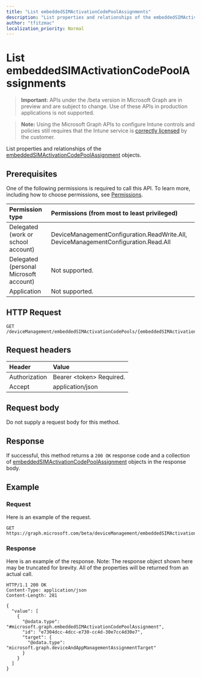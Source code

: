 ```yaml
---
title: "List embeddedSIMActivationCodePoolAssignments"
description: "List properties and relationships of the embeddedSIMActivationCodePoolAssignment objects."
author: "tfitzmac"
localization_priority: Normal
---
```


# List embeddedSIMActivationCodePoolAssignments

> **Important:** APIs under the /beta version in Microsoft Graph are in preview and are subject to change. Use of these APIs in production applications is not supported.

> **Note:** Using the Microsoft Graph APIs to configure Intune controls and policies still requires that the Intune service is [correctly licensed](https://go.microsoft.com/fwlink/?linkid=839381) by the customer.

List properties and relationships of the [embeddedSIMActivationCodePoolAssignment](../resources/intune-esim-embeddedsimactivationcodepoolassignment.md) objects.
## Prerequisites
One of the following permissions is required to call this API. To learn more, including how to choose permissions, see [Permissions](/graph/permissions-reference).

|Permission type|Permissions (from most to least privileged)|
|:---|:---|
|Delegated (work or school account)|DeviceManagementConfiguration.ReadWrite.All, DeviceManagementConfiguration.Read.All|
|Delegated (personal Microsoft account)|Not supported.|
|Application|Not supported.|

## HTTP Request
<!-- {
  "blockType": "ignored"
}
-->
``` http
GET /deviceManagement/embeddedSIMActivationCodePools/{embeddedSIMActivationCodePoolId}/assignments
```

## Request headers
|Header|Value|
|:---|:---|
|Authorization|Bearer &lt;token&gt; Required.|
|Accept|application/json|

## Request body
Do not supply a request body for this method.

## Response
If successful, this method returns a `200 OK` response code and a collection of [embeddedSIMActivationCodePoolAssignment](../resources/intune-esim-embeddedsimactivationcodepoolassignment.md) objects in the response body.

## Example
### Request
Here is an example of the request.
``` http
GET https://graph.microsoft.com/beta/deviceManagement/embeddedSIMActivationCodePools/{embeddedSIMActivationCodePoolId}/assignments
```

### Response
Here is an example of the response. Note: The response object shown here may be truncated for brevity. All of the properties will be returned from an actual call.
``` http
HTTP/1.1 200 OK
Content-Type: application/json
Content-Length: 281

{
  "value": [
    {
      "@odata.type": "#microsoft.graph.embeddedSIMActivationCodePoolAssignment",
      "id": "e7304dcc-4dcc-e730-cc4d-30e7cc4d30e7",
      "target": {
        "@odata.type": "microsoft.graph.deviceAndAppManagementAssignmentTarget"
      }
    }
  ]
}
```





